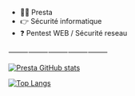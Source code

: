 - 🙋‍♂️ Presta 
- 👉 Sécurité informatique
- ❓ Pentest WEB / Sécurité reseau 

⸻⸻⸻⸻⸻


[![Presta GitHub stats](https://github-readme-stats.vercel.app/api?username=prestaa&show_icons=true&theme=dracula)](https://github.com/anuraghazra/github-readme-stats)

[![Top Langs](https://github-readme-stats.vercel.app/api/top-langs/?username=prestaa)](https://github.com/anuraghazra/github-readme-stats)

